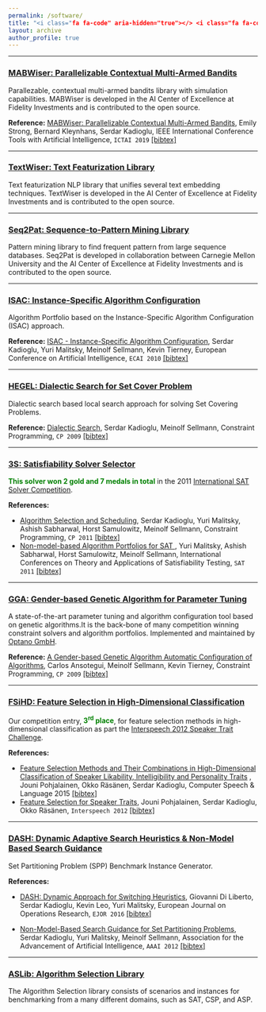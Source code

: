 ```yaml
---
permalink: /software/
title: "<i class="fa fa-code" aria-hidden="true"></> <i class="fa fa-code-fork" aria-hidden="true"></i> <i class="fa fa-terminal" aria-hidden="true"></i> Software"
layout: archive
author_profile: true
---
```


---

### [MABWiser: Parallelizable Contextual Multi-Armed Bandits](https://github.com/fidelity/mabwiser)

Parallezable, contextual multi-armed bandits library with simulation capabilities. MABWiser is developed in the AI Center of Excellence at Fidelity Investments and is contributed to the open source.



**Reference:** [MABWiser: Parallelizable Contextual Multi-Armed Bandits](https://sites.google.com/site/serdrk/publications), Emily Strong, Bernard Kleynhans, Serdar Kadioglu, IEEE International Conference Tools with Artificial Intelligence, `ICTAI 2019` [[bibtex]](https://dblp.org/rec/bibtex/conf/ictai/StrongKK19)

---

### [TextWiser: Text Featurization Library](https://github.com/fidelity/textwiser)
Text featurization NLP library that unifies several text embedding techniques. TextWiser is developed in the AI Center of Excellence at Fidelity Investments and is contributed to the open source.

---

### [Seq2Pat: Sequence-to-Pattern Mining Library](https://github.com/fidelity/seq2pat)
Pattern mining library to find frequent pattern from large sequence databases. Seq2Pat is developed in collaboration between Carnegie Mellon University and the AI Center of Excellence at Fidelity Investments and is contributed to the open source.

---

### [ISAC: Instance-Specific Algorithm Configuration](https://sites.google.com/site/yurimalitsky/downloads)
Algorithm Portfolio based on the Instance-Specific Algorithm Configuration (ISAC) approach. 



**Reference:**  [ISAC - Instance-Specific Algorithm Configuration](http://www.google.com/url?q=http%3A%2F%2Fwww.booksonline.iospress.nl%2FContent%2FView.aspx%3Fpiid%3D17848&sa=D&sntz=1&usg=AFrqEzeiiNOrkK76lSf13NJZvvEs7io-KA), Serdar Kadioglu, Yuri Malitsky, Meinolf Sellmann, Kevin Tierney, European Conference on Artificial Intelligence, `ECAI 2010` [[bibtex]](https://dblp.org/rec/bibtex/conf/ecai/KadiogluMST10)

---

### [HEGEL: Dialectic Search for Set Cover Problem](https://github.com/skadio/hegel)
Dialectic search based local search approach for solving Set Covering Problems. 



**Reference:** [Dialectic Search](https://link.springer.com/chapter/10.1007/978-3-642-04244-7_39), Serdar Kadioglu, Meinolf Sellmann, Constraint Programming, `CP 2009` [[bibtex]](https://dblp.org/rec/bibtex/conf/cp/KadiogluS09)

---

### [3S: Satisfiability Solver Selector](https://sites.google.com/site/yurimalitsky/downloads)
**<span style="color:green">This solver won 2 gold and 7 medals in total</span>** in the 2011 [International SAT Solver Competition](http://www.satcompetition.org/).



**References:** 

* [Algorithm Selection and Scheduling](http://www.google.com/url?q=http%3A%2F%2Fwww.springerlink.com%2Fcontent%2Fv8mg1p4375646226%2F&sa=D&sntz=1&usg=AFrqEzdylNDhS7WpXQ5dWV6OrkWui6JQ8g), Serdar Kadioglu, Yuri Malitsky, Ashish Sabharwal, Horst Samulowitz, Meinolf Sellmann, Constraint Programming, `CP 2011` [[bibtex]](https://dblp.org/rec/bibtex/conf/cp/KadiogluMSSS11)
* [Non-model-based Algorithm Portfolios for SAT ](http://link.springer.com/chapter/10.1007%2F978-3-642-21581-0_33), Yuri Malitsky, Ashish Sabharwal, Horst Samulowitz, Meinolf Sellmann, International Conferences on Theory and Applications of Satisfiability Testing, `SAT 2011` [[bibtex]](https://dblp.org/rec/bibtex/conf/aaai/KadiogluMS12)

---

### [GGA: Gender-based Genetic Algorithm for Parameter Tuning ](https://github.com/OPTANO/optano.algorithm.tuner)
A state-of-the-art parameter tuning and algorithm configuration tool based on genetic algorithms.It is the back-bone of many competition winning constraint solvers and algorithm portfolios. Implemented and maintained by [Optano GmbH](https://optano.com/).



**Reference:** [A Gender-based Genetic Algorithm Automatic Configuration of Algorithms](http://link.springer.com/chapter/10.1007%2F978-3-642-04244-7_14), Carlos Ansotegui, Meinolf Sellmann, Kevin Tierney, Constraint Programming, `CP 2009` [[bibtex]](https://dblp.org/rec/bibtex/conf/cp/AnsoteguiST09)

---

### [FSiHD: Feature Selection ](https://sites.google.com/site/serdrk/goog_160393962)[in High-Dimensional Classification](http://users.spa.aalto.fi/jpohjala/featureselection/)
Our competition entry, **<span style="color:green">3<sup>rd</sup> place</span>**, for feature selection methods in high-dimensional classification as part the [Interspeech 2012 Speaker Trait Challenge](http://www5.informatik.uni-erlangen.de/Forschung/Publikationen/2012/Schuller12-TI2.pdf). 



**References:** 

* [Feature Selection Methods and Their Combinations in High-Dimensional Classification of Speaker Likability, Intelligibility and Personality Traits](https://www.sciencedirect.com/science/article/abs/pii/S0885230813001113) , Jouni Pohjalainen, Okko Räsänen, Serdar Kadioglu, Computer Speech & Language 2015 [[bibtex]](http://dblp.uni-trier.de/rec/bibtex/journals/csl/PohjalainenRK15)
* [Feature Selection for Speaker Traits](https://users.aalto.fi/~jpohjala/publications/is12stc.pdf), Jouni Pohjalainen, Serdar Kadioglu, Okko Räsänen, `Interspeech 2012` [[bibtex]](http://dblp.uni-trier.de/rec/bibtex/conf/interspeech/PohjalainenKR12)

---

### [DASH: Dynamic Adaptive Search Heuristics & Non-Model Based Search Guidance](https://github.com/skadio/set-partitioning-instance-generator)
Set Partitioning Problem (SPP) Benchmark Instance Generator.



**References:** 

* [DASH: Dynamic Approach for Switching Heuristics](http://link.springer.com/article/10.1007%2Fs10601-015-9211-0), Giovanni Di Liberto, Serdar Kadioglu, Kevin Leo, Yuri Malitsky, European Journal on Operations Research, `EJOR 2016` [[bibtex]](http://dblp.uni-trier.de/rec/bibtex/journals/eor/LibertoKLM16)

* [Non-Model-Based Search Guidance for Set Partitioning Problems](http://www.aaai.org/ocs/index.php/AAAI/AAAI12/paper/view/5082), Serdar Kadioglu, Yuri Malitsky, Meinolf Sellmann, Association for the Advancement of Artificial Intelligence, `AAAI 2012` [[bibtex]](http://dblp.uni-trier.de/rec/bibtex/conf/aaai/KadiogluMS12)

---

### [ASLib: Algorithm Selection Library](https://github.com/coseal/aslib_data) 
The Algorithm Selection library consists of scenarios and instances for benchmarking from a many different domains, such as SAT, CSP, and ASP. 